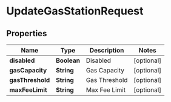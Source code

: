 

# UpdateGasStationRequest


## Properties

| Name | Type | Description | Notes |
|------------ | ------------- | ------------- | -------------|
|**disabled** | **Boolean** | Disabled |  [optional] |
|**gasCapacity** | **String** | Gas Capacity |  [optional] |
|**gasThreshold** | **String** | Gas Threshold |  [optional] |
|**maxFeeLimit** | **String** | Max Fee Limit |  [optional] |



